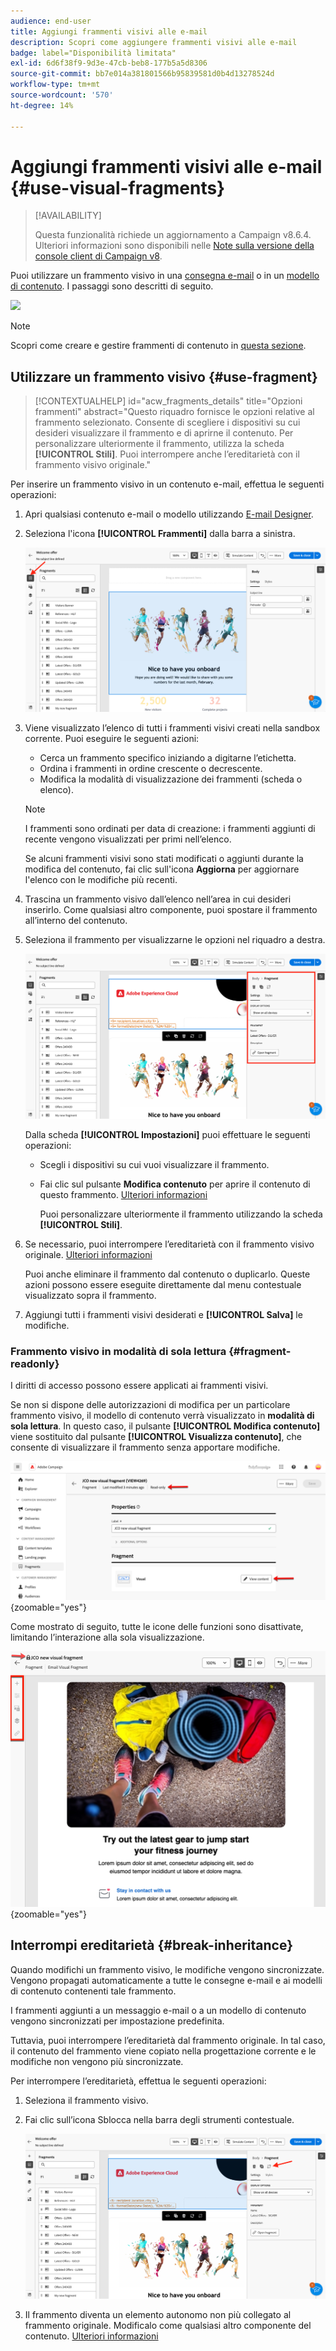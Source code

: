 ```yaml
---
audience: end-user
title: Aggiungi frammenti visivi alle e-mail
description: Scopri come aggiungere frammenti visivi alle e-mail
badge: label="Disponibilità limitata"
exl-id: 6d6f38f9-9d3e-47cb-beb8-177b5a5d8306
source-git-commit: bb7e014a381801566b95839581d0b4d13278524d
workflow-type: tm+mt
source-wordcount: '570'
ht-degree: 14%

---
```


# Aggiungi frammenti visivi alle e-mail {#use-visual-fragments}

>[!AVAILABILITY]
>
>Questa funzionalità richiede un aggiornamento a Campaign v8.6.4. Ulteriori informazioni sono disponibili nelle [Note sulla versione della console client di Campaign v8](https://experienceleague.adobe.com/it/docs/campaign/campaign-v8/releases/release-notes).

Puoi utilizzare un frammento visivo in una [consegna e-mail](../email/get-started-email-designer.md) o in un [modello di contenuto](../email/use-email-templates.md). I passaggi sono descritti di seguito.

![](assets/do-not-localize/fragments.gif)

>[!NOTE]
>
>Scopri come creare e gestire frammenti di contenuto in [questa sezione](fragments.md).

## Utilizzare un frammento visivo {#use-fragment}

>[!CONTEXTUALHELP]
>id="acw_fragments_details"
>title="Opzioni frammenti"
>abstract="Questo riquadro fornisce le opzioni relative al frammento selezionato. Consente di scegliere i dispositivi su cui desideri visualizzare il frammento e di aprirne il contenuto. Per personalizzare ulteriormente il frammento, utilizza la scheda **[!UICONTROL Stili]**. Puoi interrompere anche l’ereditarietà con il frammento visivo originale."

<!-- pas vu dans l'UI-->

Per inserire un frammento visivo in un contenuto e-mail, effettua le seguenti operazioni:

1. Apri qualsiasi contenuto e-mail o modello utilizzando [E-mail Designer](../email/get-started-email-designer.md).

1. Seleziona l&#39;icona **[!UICONTROL Frammenti]** dalla barra a sinistra.

   ![](assets/fragments-in-designer.png)

1. Viene visualizzato l’elenco di tutti i frammenti visivi creati nella sandbox corrente. Puoi eseguire le seguenti azioni:

   * Cerca un frammento specifico iniziando a digitarne l’etichetta.
   * Ordina i frammenti in ordine crescente o decrescente.
   * Modifica la modalità di visualizzazione dei frammenti (scheda o elenco).

   >[!NOTE]
   >
   >I frammenti sono ordinati per data di creazione: i frammenti aggiunti di recente vengono visualizzati per primi nell’elenco.

   Se alcuni frammenti visivi sono stati modificati o aggiunti durante la modifica del contenuto, fai clic sull&#39;icona **Aggiorna** per aggiornare l&#39;elenco con le modifiche più recenti.

1. Trascina un frammento visivo dall’elenco nell’area in cui desideri inserirlo. Come qualsiasi altro componente, puoi spostare il frammento all’interno del contenuto.

1. Seleziona il frammento per visualizzarne le opzioni nel riquadro a destra.

   ![](assets/fragment-right-pane.png)

   Dalla scheda **[!UICONTROL Impostazioni]** puoi effettuare le seguenti operazioni:

   * Scegli i dispositivi su cui vuoi visualizzare il frammento.
   * Fai clic sul pulsante **Modifica contenuto** per aprire il contenuto di questo frammento. [Ulteriori informazioni](../content/fragments.md#edit-fragments)

     Puoi personalizzare ulteriormente il frammento utilizzando la scheda **[!UICONTROL Stili]**.

1. Se necessario, puoi interrompere l’ereditarietà con il frammento visivo originale. [Ulteriori informazioni](#break-inheritance)

   Puoi anche eliminare il frammento dal contenuto o duplicarlo. Queste azioni possono essere eseguite direttamente dal menu contestuale visualizzato sopra il frammento.

1. Aggiungi tutti i frammenti visivi desiderati e **[!UICONTROL Salva]** le modifiche.

### Frammento visivo in modalità di sola lettura {#fragment-readonly}

I diritti di accesso possono essere applicati ai frammenti visivi.

Se non si dispone delle autorizzazioni di modifica per un particolare frammento visivo, il modello di contenuto verrà visualizzato in **modalità di sola lettura**. In questo caso, il pulsante **[!UICONTROL Modifica contenuto]** viene sostituito dal pulsante **[!UICONTROL Visualizza contenuto]**, che consente di visualizzare il frammento senza apportare modifiche.

![](assets/fragment-readonly.png){zoomable="yes"}

Come mostrato di seguito, tutte le icone delle funzioni sono disattivate, limitando l’interazione alla sola visualizzazione.

![](assets/fragment-readonly-view.png){zoomable="yes"}

## Interrompi ereditarietà {#break-inheritance}

Quando modifichi un frammento visivo, le modifiche vengono sincronizzate. Vengono propagati automaticamente a tutte le consegne e-mail e ai modelli di contenuto contenenti tale frammento.

I frammenti aggiunti a un messaggio e-mail o a un modello di contenuto vengono sincronizzati per impostazione predefinita.

Tuttavia, puoi interrompere l’ereditarietà dal frammento originale. In tal caso, il contenuto del frammento viene copiato nella progettazione corrente e le modifiche non vengono più sincronizzate.

Per interrompere l’ereditarietà, effettua le seguenti operazioni:

1. Seleziona il frammento visivo.

1. Fai clic sull’icona Sblocca nella barra degli strumenti contestuale.

   ![](assets/fragment-break-inheritance.png)

1. Il frammento diventa un elemento autonomo non più collegato al frammento originale. Modificalo come qualsiasi altro componente del contenuto. [Ulteriori informazioni](../email/content-components.md)

